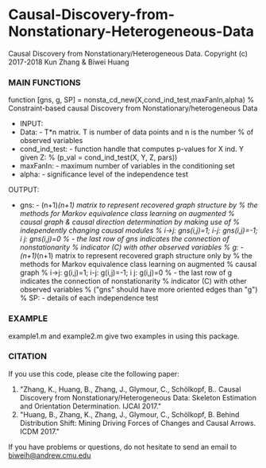 # Causal-Discovery-from-Nonstationary-Heterogeneous-Data

Causal Discovery from Nonstationary/Heterogeneous Data. Copyright (c) 2017-2018 Kun Zhang & Biwei Huang

### MAIN FUNCTIONS
function [gns, g, SP] = nonsta_cd_new(X,cond_ind_test,maxFanIn,alpha) % Constraint-based causal Discovery from Nonstationary/heterogeneous Data

* INPUT: 
 *  Data: - T*n matrix. T is number of data points and n is the number % of observed variables 
 * cond_ind_test: - function handle that computes p-values for X ind. Y given Z: % (p_val = cond_ind_test(X, Y, Z, pars)) 
 * maxFanIn: - maximum number of variables in the conditioning set 
 *  alpha: - significance level of the independence test

OUTPUT: 
 * gns: - (n+1)_(n+1) matrix to represent recovered graph structure by % the methods for Markov equivalence class learning on augmented % causal graph & causal direction determination by making use of % independently changing causal modules % i->j: gns(i,j)=1; i-j: gns(i,j)=-1; i j: gns(i,j)=0 % - the last row of gns indicates the connection of nonstationarity % indicator (C) with other observed variables % g: - (n+1)_(n+1) matrix to represent recovered graph structure only by % the methods for Markov equivalence class learning on augmented % causal graph % i->j: g(i,j)=1; i-j: g(i,j)=-1; i j: g(i,j)=0 % - the last row of g indicates the connection of nonstationarity % indicator (C) with other observed variables % ("gns" should have more oriented edges than "g") % SP: - details of each independence test
 
 ### EXAMPLE 
example1.m and example2.m give two examples in using this package.

### CITATION
 If you use this code, please cite the following paper:

1.  "Zhang, K., Huang, B., Zhang, J., Glymour, C., Schölkopf, B.. Causal Discovery from Nonstationary/Heterogeneous Data: Skeleton Estimation and Orientation Determination. IJCAI 2017."
2.  "Huang, B., Zhang, K., Zhang, J., Glymour, C., Schölkopf, B. Behind Distribution Shift: Mining Driving Forces of Changes and Causal Arrows. ICDM 2017."

If you have problems or questions, do not hesitate to send an email to  [biweih@andrew.cmu.edu](mailto:biweih@andrew.cmu.edu)

